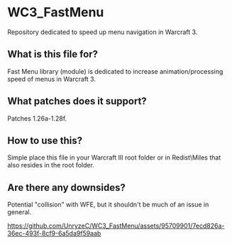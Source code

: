 # WC3_FastMenu
Repository dedicated to speed up menu navigation in Warcraft 3.
## What is this file for?
Fast Menu library (module) is dedicated to increase animation/processing speed of menus in Warcraft 3.

## What patches does it support?
Patches 1.26a-1.28f.

## How to use this?
Simple place this file in your Warcraft III root folder or in Redist\Miles that also resides in the root folder.

## Are there any downsides?
Potential "collision" with WFE, but it shouldn't be much of an issue in general.

https://github.com/UnryzeC/WC3_FastMenu/assets/95709901/7ecd826a-36ec-493f-8cf9-6a5da9f59aab
